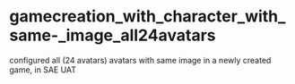 # gamecreation_with_character_with_same-_image_all24avatars
configured all (24 avatars) avatars with same image in a newly created game, in SAE UAT 
